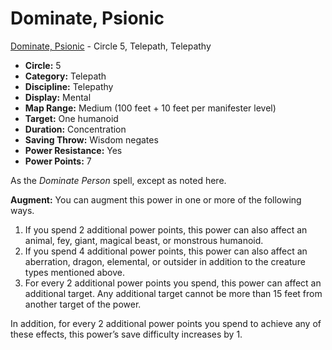 # Dominate, Psionic

[Dominate, Psionic](/Psionics/D/DominatePsionic.md) - Circle 5, Telepath, Telepathy

- **Circle:** 5
- **Category:** Telepath
- **Discipline:** Telepathy
- **Display:** Mental
- **Map Range:** Medium (100 feet + 10 feet per manifester level)
- **Target:** One humanoid
- **Duration:** Concentration
- **Saving Throw:** Wisdom negates
- **Power Resistance:** Yes
- **Power Points:** 7

As the *Dominate Person* spell, except as noted here.

**Augment:** You can augment this power in one or more of the following ways.

1. If you spend 2 additional power points, this power can also affect an animal, fey, giant, magical beast, or monstrous humanoid.
2. If you spend 4 additional power points, this power can also affect an aberration, dragon, elemental, or outsider in addition to the creature types mentioned above.
3. For every 2 additional power points you spend, this power can affect an additional target. Any additional target cannot be more than 15 feet from another target of the power.

In addition, for every 2 additional power points you spend to achieve any of these effects, this power’s save difficulty increases by 1.
